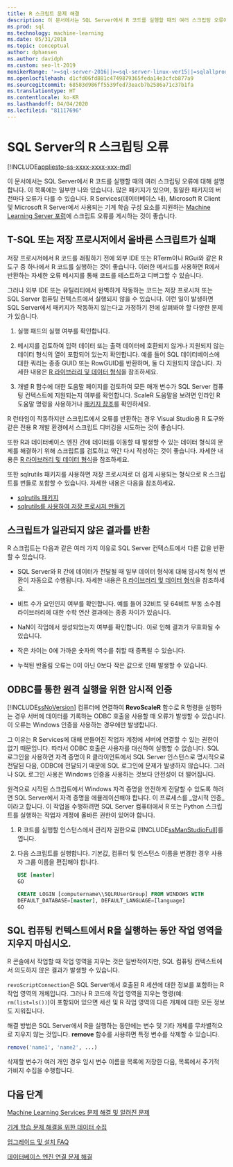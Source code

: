 ```yaml
---
title: R 스크립트 문제 해결
description: 이 문서에서는 SQL Server에서 R 코드를 실행할 때의 여러 스크립팅 오류에 대해 설명합니다.
ms.prod: sql
ms.technology: machine-learning
ms.date: 05/31/2018
ms.topic: conceptual
author: dphansen
ms.author: davidph
ms.custom: seo-lt-2019
monikerRange: '>=sql-server-2016||>=sql-server-linux-ver15||=sqlallproducts-allversions'
ms.openlocfilehash: d1cfd06fd881c4749879365feda14e3cfcb877a9
ms.sourcegitcommit: 68583d986ff5539fed73eacb7b2586a71c37b1fa
ms.translationtype: HT
ms.contentlocale: ko-KR
ms.lasthandoff: 04/04/2020
ms.locfileid: "81117696"
---
```

# <a name="r-scripting-errors-in-sql-server"></a>SQL Server의 R 스크립팅 오류
[!INCLUDE[appliesto-ss-xxxx-xxxx-xxx-md](../includes/appliesto-ss-xxxx-xxxx-xxx-md.md)]

이 문서에서는 SQL Server에서 R 코드를 실행할 때의 여러 스크립팅 오류에 대해 설명합니다. 이 목록에는 일부만 나와 있습니다. 많은 패키지가 있으며, 동일한 패키지의 버전마다 오류가 다를 수 있습니다. R Services(데이터베이스 내), Microsoft R Client 및 Microsoft R Server에서 사용되는 기계 학습 구성 요소를 지원하는 [Machine Learning Server 포럼](https://social.msdn.microsoft.com/Forums/home?category=MicrosoftR)에 스크립트 오류를 게시하는 것이 좋습니다.

## <a name="valid-script-fails-in-t-sql-or-in-stored-procedures"></a>T-SQL 또는 저장 프로시저에서 올바른 스크립트가 실패

저장 프로시저에서 R 코드를 래핑하기 전에 외부 IDE 또는 RTerm이나 RGui와 같은 R 도구 중 하나에서 R 코드를 실행하는 것이 좋습니다. 이러한 메서드를 사용하면 R에서 반환하는 자세한 오류 메시지를 통해 코드를 테스트하고 디버그할 수 있습니다.

그러나 외부 IDE 또는 유틸리티에서 완벽하게 작동하는 코드는 저장 프로시저 또는 SQL Server 컴퓨팅 컨텍스트에서 실행되지 않을 수 있습니다. 이런 일이 발생하면 SQL Server에서 패키지가 작동하지 않는다고 가정하기 전에 살펴봐야 할 다양한 문제가 있습니다.

1. 실행 패드의 실행 여부를 확인합니다.

2. 메시지를 검토하여 입력 데이터 또는 출력 데이터에 호환되지 않거나 지원되지 않는 데이터 형식의 열이 포함되어 있는지 확인합니다. 예를 들어 SQL 데이터베이스에 대한 쿼리는 종종 GUID 또는 RowGUID를 반환하며, 둘 다 지원되지 않습니다. 자세한 내용은 [R 라이브러리 및 데이터 형식](r/r-libraries-and-data-types.md)을 참조하세요.

3. 개별 R 함수에 대한 도움말 페이지를 검토하여 모든 매개 변수가 SQL Server 컴퓨팅 컨텍스트에 지원되는지 여부를 확인합니다. ScaleR 도움말을 보려면 인라인 R 도움말 명령을 사용하거나 [패키지 참조](https://docs.microsoft.com/r-server/r-reference/revoscaler/revoscaler)를 확인하세요.

R 런타임이 작동하지만 스크립트에서 오류를 반환하는 경우 Visual Studio용 R 도구와 같은 전용 R 개발 환경에서 스크립트 디버깅을 시도하는 것이 좋습니다.

또한 R과 데이터베이스 엔진 간에 데이터를 이동할 때 발생할 수 있는 데이터 형식의 문제를 해결하기 위해 스크립트를 검토하고 약간 다시 작성하는 것이 좋습니다. 자세한 내용은 [R 라이브러리 및 데이터 형식](r/r-libraries-and-data-types.md)을 참조하세요.

또한 sqlrutils 패키지를 사용하면 저장 프로시저로 더 쉽게 사용되는 형식으로 R 스크립트를 번들로 포함할 수 있습니다. 자세한 내용은 다음을 참조하세요.
* [sqlrutils 패키지](r/ref-r-sqlrutils.md)
* [sqlrutils를 사용하여 저장 프로시저 만들기](r/how-to-create-a-stored-procedure-using-sqlrutils.md)

## <a name="script-returns-inconsistent-results"></a>스크립트가 일관되지 않은 결과를 반환

R 스크립트는 다음과 같은 여러 가지 이유로 SQL Server 컨텍스트에서 다른 값을 반환할 수 있습니다.

- SQL Server와 R 간에 데이터가 전달될 때 일부 데이터 형식에 대해 암시적 형식 변환이 자동으로 수행됩니다. 자세한 내용은 [R 라이브러리 및 데이터 형식](r/r-libraries-and-data-types.md)을 참조하세요.

- 비트 수가 요인인지 여부를 확인합니다. 예를 들어 32비트 및 64비트 부동 소수점 라이브러리에 대한 수학 연산 결과에는 종종 차이가 있습니다.

- NaN이 작업에서 생성되었는지 여부를 확인합니다. 이로 인해 결과가 무효화될 수 있습니다.

- 작은 차이는 0에 가까운 숫자의 역수를 취할 때 증폭될 수 있습니다.

- 누적된 반올림 오류는 0이 아닌 0보다 작은 값으로 인해 발생할 수 있습니다.

## <a name="implied-authentication-for-remote-execution-via-odbc"></a>ODBC를 통한 원격 실행을 위한 암시적 인증

[!INCLUDE[ssNoVersion](../includes/ssnoversion-md.md)] 컴퓨터에 연결하여 **RevoScaleR** 함수로 R 명령을 실행하는 경우 서버에 데이터를 기록하는 ODBC 호출을 사용할 때 오류가 발생할 수 있습니다. 이 오류는 Windows 인증을 사용하는 경우에만 발생합니다.

그 이유는 R Services에 대해 만들어진 작업자 계정에 서버에 연결할 수 있는 권한이 없기 때문입니다. 따라서 ODBC 호출은 사용자를 대신하여 실행할 수 없습니다. SQL 로그인을 사용하면 자격 증명이 R 클라이언트에서 SQL Server 인스턴스로 명시적으로 전달된 다음, ODBC에 전달되기 때문에 SQL 로그인에 문제가 발생하지 않습니다. 그러나 SQL 로그인 사용은 Windows 인증을 사용하는 것보다 안전성이 더 떨어집니다.

원격으로 시작된 스크립트에서 Windows 자격 증명을 안전하게 전달할 수 있도록 하려면 SQL Server에서 자격 증명을 에뮬레이션해야 합니다. 이 프로세스를 _암시적 인증_이라고 합니다. 이 작업을 수행하려면 SQL Server 컴퓨터에서 R 또는 Python 스크립트를 실행하는 작업자 계정에 올바른 권한이 있어야 합니다.

1. R 코드를 실행할 인스턴스에서 관리자 권한으로 [!INCLUDE[ssManStudioFull](../includes/ssmanstudiofull-md.md)]를 엽니다.

2. 다음 스크립트를 실행합니다. 기본값, 컴퓨터 및 인스턴스 이름을 변경한 경우 사용자 그룹 이름을 편집해야 합니다.

    ```sql
    USE [master]
    GO
    
    CREATE LOGIN [computername\\SQLRUserGroup] FROM WINDOWS WITH
    DEFAULT_DATABASE=[master], DEFAULT_LANGUAGE=[language]
    GO
    ```

## <a name="avoid-clearing-the-workspace-while-youre-running-r-in-a-sql-compute-context"></a>SQL 컴퓨팅 컨텍스트에서 R을 실행하는 동안 작업 영역을 지우지 마십시오.

R 콘솔에서 작업할 때 작업 영역을 지우는 것은 일반적이지만, SQL 컴퓨팅 컨텍스트에서 의도하지 않은 결과가 발생할 수 있습니다.

`revoScriptConnection`은 SQL Server에서 호출된 R 세션에 대한 정보를 포함하는 R 작업 영역의 개체입니다. 그러나 R 코드에 작업 영역을 지우는 명령(예: `rm(list=ls())`)이 포함되어 있으면 세션 및 R 작업 영역의 다른 개체에 대한 모든 정보도 지워집니다.

해결 방법은 SQL Server에서 R을 실행하는 동안에는 변수 및 기타 개체를 무차별적으로 지우지 않는 것입니다. **remove** 함수를 사용하면 특정 변수를 삭제할 수 있습니다.

```R
remove('name1', 'name2', ...)
```

삭제할 변수가 여러 개인 경우 임시 변수 이름을 목록에 저장한 다음, 목록에서 주기적 가비지 수집을 수행합니다.



## <a name="next-steps"></a>다음 단계

[Machine Learning Services 문제 해결 및 알려진 문제](machine-learning-troubleshooting-faq.md)

[기계 학습 문제 해결을 위한 데이터 수집](data-collection-ml-troubleshooting-process.md)

[업그레이드 및 설치 FAQ](r/upgrade-and-installation-faq-sql-server-r-services.md)

[데이터베이스 엔진 연결 문제 해결](../database-engine/configure-windows/troubleshoot-connecting-to-the-sql-server-database-engine.md)
